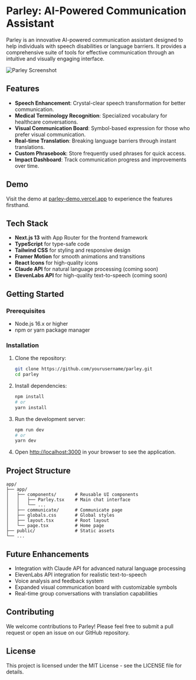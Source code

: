 # Parley: AI-Powered Communication Assistant

Parley is an innovative AI-powered communication assistant designed to help individuals with speech disabilities or language barriers. It provides a comprehensive suite of tools for effective communication through an intuitive and visually engaging interface.

![Parley Screenshot](https://via.placeholder.com/800x400?text=Parley+Screenshot)

## Features

- **Speech Enhancement**: Crystal-clear speech transformation for better communication.
- **Medical Terminology Recognition**: Specialized vocabulary for healthcare conversations.
- **Visual Communication Board**: Symbol-based expression for those who prefer visual communication.
- **Real-time Translation**: Breaking language barriers through instant translations.
- **Custom Phrasebook**: Store frequently used phrases for quick access.
- **Impact Dashboard**: Track communication progress and improvements over time.

## Demo

Visit the demo at [parley-demo.vercel.app](https://parley-demo.vercel.app) to experience the features firsthand.

## Tech Stack

- **Next.js 13** with App Router for the frontend framework
- **TypeScript** for type-safe code
- **Tailwind CSS** for styling and responsive design
- **Framer Motion** for smooth animations and transitions
- **React Icons** for high-quality icons
- **Claude API** for natural language processing (coming soon)
- **ElevenLabs API** for high-quality text-to-speech (coming soon)

## Getting Started

### Prerequisites

- Node.js 16.x or higher
- npm or yarn package manager

### Installation

1. Clone the repository:
   ```bash
   git clone https://github.com/yourusername/parley.git
   cd parley
   ```

2. Install dependencies:
   ```bash
   npm install
   # or
   yarn install
   ```

3. Run the development server:
   ```bash
   npm run dev
   # or
   yarn dev
   ```

4. Open [http://localhost:3000](http://localhost:3000) in your browser to see the application.

## Project Structure

```
app/
├── app/
│   ├── components/       # Reusable UI components
│   │   ├── Parley.tsx    # Main chat interface
│   │   └── ...
│   ├── communicate/      # Communicate page
│   ├── globals.css       # Global styles
│   ├── layout.tsx        # Root layout
│   └── page.tsx          # Home page
├── public/               # Static assets
└── ...
```

## Future Enhancements

- Integration with Claude API for advanced natural language processing
- ElevenLabs API integration for realistic text-to-speech
- Voice analysis and feedback system
- Expanded visual communication board with customizable symbols
- Real-time group conversations with translation capabilities

## Contributing

We welcome contributions to Parley! Please feel free to submit a pull request or open an issue on our GitHub repository.

## License

This project is licensed under the MIT License - see the LICENSE file for details.
